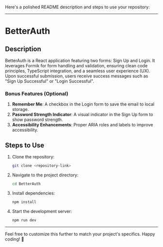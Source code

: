 Here's a polished README description and steps to use your repository:

---

# BetterAuth

## Description

BetterAuth is a React application featuring two forms: Sign Up and Login. It leverages Formik for form handling and validation, ensuring clean code principles, TypeScript integration, and a seamless user experience (UX). Upon successful submission, users receive success messages such as "Sign Up Successful" or "Login Successful".

### Bonus Features (Optional)
1. **Remember Me**: A checkbox in the Login form to save the email to local storage.
2. **Password Strength Indicator**: A visual indicator in the Sign Up form to show password strength.
3. **Accessibility Enhancements**: Proper ARIA roles and labels to improve accessibility.

## Steps to Use

1. Clone the repository:
   ```bash
   git clone <repository-link>
   ```

2. Navigate to the project directory:
   ```bash
   cd BetterAuth
   ```

3. Install dependencies:
   ```bash
   npm install
   ```

4. Start the development server:
   ```bash
   npm run dev
   ```

---

Feel free to customize this further to match your project's specifics. Happy coding! 🚀
